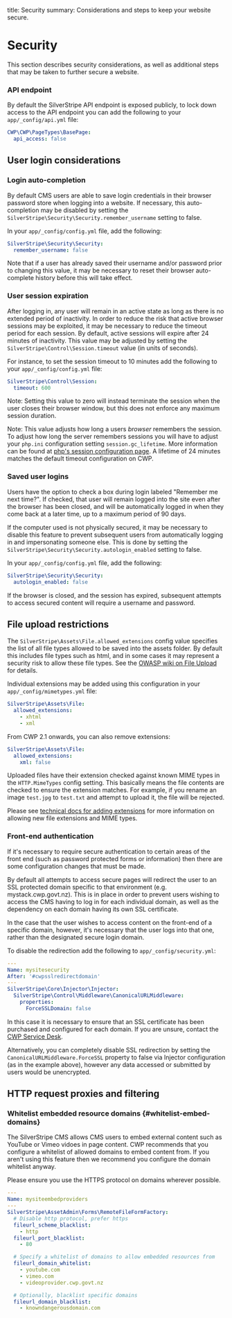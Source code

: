 title: Security
summary: Considerations and steps to keep your website secure.

# Security

This section describes security considerations, as well as additional steps that may be taken to further secure a
website.

### API endpoint

By default the SilverStripe API endpoint is exposed publicly, to lock down access to the API endpoint you can add
the following to your `app/_config/api.yml` file:

```yaml
CWP\CWP\PageTypes\BasePage:
  api_access: false
```

## User login considerations

### Login auto-completion

By default CMS users are able to save login credentials in their browser password store when logging into a website.
If necessary, this auto-completion may be disabled by setting the `SilverStripe\Security\Security.remember_username`
setting to false.

In your `app/_config/config.yml` file, add the following:

```yaml
SilverStripe\Security\Security:
  remember_username: false
```

Note that if a user has already saved their username and/or password prior to changing this value,
it may be necessary to reset their browser auto-complete history before this will take effect.

### User session expiration

After logging in, any user will remain in an active state as long as there is no extended period of inactivity.
In order to reduce the risk that active browser sessions may be exploited, it may be necessary
to reduce the timeout period for each session. By default, active sessions will expire after 24 minutes of inactivity.
This value may be adjusted by setting the `SilverStripe\Control\Session.timeout` value (in units of seconds).

For instance, to set the session timeout to 10 minutes add the following to your `app/_config/config.yml` file:

```yaml
SilverStripe\Control\Session:
  timeout: 600
```
Note: Setting this value to zero will instead terminate the session when the user closes their browser window,
but this does not enforce any maximum session duration.

Note: This value adjusts how long a users _browser_ remembers the session. To adjust how long the server remembers
sessions you will have to adjust your `php.ini` configuration setting `session.gc_lifetime`. More information can be
found at [php's session configuration page](http://www.php.net/manual/en/session.configuration.php#ini.session.cookie-lifetime).
A lifetime of 24 minutes matches the default timeout configuration on CWP.

### Saved user logins

Users have the option to check a box during login labeled "Remember me next time?".
If checked, that user will remain logged into the site even after the browser has been closed, and will be
automatically logged in when they come back at a later time, up to a maximum period of 90 days.

If the computer used is not physically secured, it may be necessary to disable this feature to prevent
subsequent users from automatically logging in and impersonating someone else. This is done by setting
the `SilverStripe\Security\Security.autologin_enabled` setting to false.

In your `app/_config/config.yml` file, add the following:

```yaml
SilverStripe\Security\Security:
  autologin_enabled: false
```

If the browser is closed, and the session has expired, subsequent attempts to access secured content
will require a username and password.

## File upload restrictions

The `SilverStripe\Assets\File.allowed_extensions` config value specifies the list of all file types allowed to be saved into
the assets folder. By default this includes file types such as html, and in some cases it may represent a
security risk to allow these file types. See the
[OWASP wiki on File Upload](https://www.owasp.org/index.php/Unrestricted_File_Upload) for details.

Individual extensions may be added using this configuration in your `app/_config/mimetypes.yml` file:

```yaml
SilverStripe\Assets\File:
  allowed_extensions:
    - xhtml
    - xml
```

From CWP 2.1 onwards, you can also remove extensions:

```yaml
SilverStripe\Assets\File:
  allowed_extensions:
    xml: false
```

Uploaded files have their extension checked against known MIME types in the `HTTP.MimeTypes` config setting.
This basically means the file contents are checked to ensure the extension matches. For example, if you rename an image
`test.jpg` to `test.txt` and attempt to upload it, the file will be rejected.

Please see [technical docs for adding extensions](../how_tos/adding_an_allowed_extension) for more information on
allowing new file extensions and MIME types.

### Front-end authentication

If it's necessary to require secure authentication to certain areas of the front end (such as
password protected forms or information) then there are some configuration changes that must be made.

By default all attempts to access secure pages will redirect the user to an SSL protected domain
specific to that environment (e.g. mystack.cwp.govt.nz). This is in place in order to prevent
users wishing to access the CMS having to log in for each individual domain, as well as the
dependency on each domain having its own SSL certificate.

In the case that the user wishes to access content on the front-end of a specific domain, however,
it's necessary that the user logs into that one, rather than the designated secure login domain.

To disable the redirection add the following to `app/_config/security.yml`:

```yaml
---
Name: mysitesecurity
After: '#cwpsslredirectdomain'
---
SilverStripe\Core\Injector\Injector:
  SilverStripe\Control\Middleware\CanonicalURLMiddleware:
    properties:
      ForceSSLDomain: false
```

In this case it is necessary to ensure that an SSL certificate has been purchased and configured
for each domain. If you are unsure, contact the [CWP Service Desk](https://www.cwp.govt.nz/service-desk/).

Alternatively, you can completely disable SSL redirection by setting the 
`CanonicalURLMiddleware.ForceSSL` property to false via Injector configuration (as in the example above),
however any data accessed or submitted by users would be unencrypted.

## HTTP request proxies and filtering

### Whitelist embedded resource domains {#whitelist-embed-domains}

The SilverStripe CMS allows CMS users to embed external content such as YouTube or Vimeo vidoes in page content.
CWP recommends that you configure a whitelist of allowed domains to embed content from. If you aren't using this
feature then we recommend you configure the domain whitelist anyway.

Please ensure you use the HTTPS protocol on domains wherever possible.

```yaml
---
Name: mysiteembedproviders
---
SilverStripe\AssetAdmin\Forms\RemoteFileFormFactory:
  # Disable http protocol, prefer https
  fileurl_scheme_blacklist:
    - http
  fileurl_port_blacklist:
    - 80

  # Specify a whitelist of domains to allow embedded resources from
  fileurl_domain_whitelist:
    - youtube.com
    - vimeo.com
    - videoprovider.cwp.govt.nz

  # Optionally, blacklist specific domains
  fileurl_domain_blacklist:
    - knowndangerousdomain.com
```
